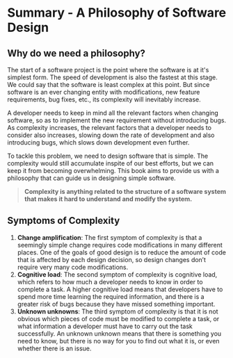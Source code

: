 # Summary - A Philosophy of Software Design

## Why do we need a philosophy?

The start of a software project is the point where the software is at it's simplest form. The speed of development is also the fastest at this stage. We could say that the software is least complex at this point. But since software is an ever changing entity with modifications, new feature requirements, bug fixes, etc., its complexity will inevitably increase. 

A developer needs to keep in mind all the relevant factors when changing software, so as to implement the new requirement without introducing bugs. As complexity increases, the relevant factors that a developer needs to consider also increases, slowing down the rate of development and also introducing bugs, which slows down development even further.

To tackle this problem, we need to design software that is simple. The complexity would still accumulate inspite of our best efforts, but we can keep it from becoming overwhelming. This book aims to provide us with a philosophy that can guide us in designing simple software.

> **Complexity is anything related to the structure of a software system that makes it hard to understand and modify the system.**

## Symptoms of Complexity

1. **Change amplification**: The first symptom of complexity is that a seemingly simple change requires code modifications in many different places. One of the goals of good design is to reduce the
amount of code that is affected by each design decision, so design changes don’t require very many code modifications.
2. **Cognitive load**: The second symptom of complexity is cognitive load, which refers to how much a developer needs to know in order to complete a task. A higher cognitive load means that developers have to spend more time learning the required  information, and there is a greater risk of bugs because they have missed something important.
3. **Unknown unknowns**: The third symptom of complexity is that it is not obvious which pieces of code must be modified to complete a task, or what information a developer must have to carry out the task successfully. An unknown unknown means that there is something you need to know, but there is no way for you to find out what it is, or even whether there is an issue.